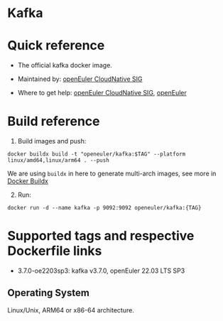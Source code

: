 # Kafka

# Quick reference

- The official kafka docker image.

- Maintained by: [openEuler CloudNative SIG](https://gitee.com/openeuler/cloudnative)

- Where to get help: [openEuler CloudNative SIG](https://gitee.com/openeuler/cloudnative), [openEuler](https://gitee.com/openeuler/community)

# Build reference

1. Build images and push:
```shell
docker buildx build -t "openeuler/kafka:$TAG" --platform linux/amd64,linux/arm64 . --push
```

We are using `buildx` in here to generate multi-arch images, see more in [Docker Buildx](https://docs.docker.com/buildx/working-with-buildx/)

2. Run:
```shell
docker run -d --name kafka -p 9092:9092 openeuler/kafka:{TAG}
```

# Supported tags and respective Dockerfile links

- 3.7.0-oe2203sp3: kafka v3.7.0, openEuler 22.03 LTS SP3

## Operating System
Linux/Unix, ARM64 or x86-64 architecture.
